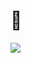# 👋

 <div> 
    <img src="[https://img.shields.io/badge/-Instagram-%23E4405F?style=for-the-badge&logo=instagram&logoColor=white](https://img.shields.io/badge/JavaScript-323330?style=for-the-badge&logo=javascript&logoColor=F7DF1E)">
      
</div>

